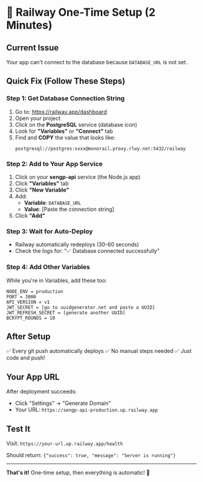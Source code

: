 # 🚂 Railway One-Time Setup (2 Minutes)

## Current Issue
Your app can't connect to the database because `DATABASE_URL` is not set.

## Quick Fix (Follow These Steps)

### Step 1: Get Database Connection String
1. Go to: https://railway.app/dashboard
2. Open your project
3. Click on the **PostgreSQL** service (database icon)
4. Look for **"Variables"** or **"Connect"** tab
5. Find and **COPY** the value that looks like:
   ```
   postgresql://postgres:xxxx@monorail.proxy.rlwy.net:5432/railway
   ```

### Step 2: Add to Your App Service
1. Click on your **sengp-api** service (the Node.js app)
2. Click **"Variables"** tab
3. Click **"New Variable"**
4. Add:
   - **Variable**: `DATABASE_URL`
   - **Value**: [Paste the connection string]
5. Click **"Add"**

### Step 3: Wait for Auto-Deploy
- Railway automatically redeploys (30-60 seconds)
- Check the logs for: "✅ Database connected successfully"

### Step 4: Add Other Variables
While you're in Variables, add these too:

```
NODE_ENV = production
PORT = 3000
API_VERSION = v1
JWT_SECRET = [go to uuidgenerator.net and paste a UUID]
JWT_REFRESH_SECRET = [generate another UUID]
BCRYPT_ROUNDS = 10
```

## After Setup
✅ Every git push automatically deploys
✅ No manual steps needed
✅ Just code and push!

## Your App URL
After deployment succeeds:
- Click "Settings" → "Generate Domain"
- Your URL: `https://sengp-api-production.up.railway.app`

## Test It
Visit: `https://your-url.up.railway.app/health`

Should return: `{"success": true, "message": "Server is running"}`

---

**That's it!** One-time setup, then everything is automatic! 🚀
